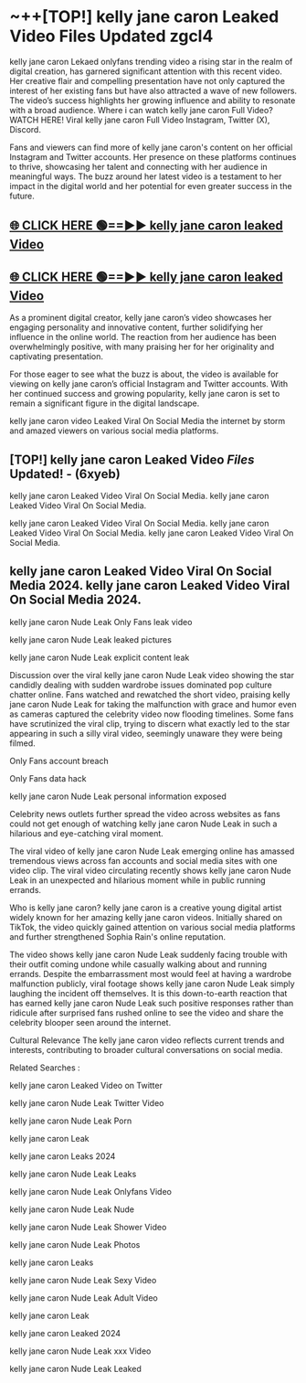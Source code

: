 # ~++[TOP!] kelly jane caron Leaked Video Files Updated zgcl4

 kelly jane caron Lekaed onlyfans trending video a rising star in the realm of digital creation, has garnered significant attention with this recent video. Her creative flair and compelling presentation have not only captured the interest of her existing fans but have also attracted a wave of new followers. The video’s success highlights her growing influence and ability to resonate with a broad audience.
Where i can watch  kelly jane caron Full Video? WATCH HERE! Viral  kelly jane caron Full Video Instagram, Twitter (X), Discord.


Fans and viewers can find more of  kelly jane caron's content on her official Instagram and Twitter accounts. Her presence on these platforms continues to thrive, showcasing her talent and connecting with her audience in meaningful ways. The buzz around her latest video is a testament to her impact in the digital world and her potential for even greater success in the future.


## [🌐 CLICK HERE 🟢==►►  kelly jane caron leaked Video ](https://onlyclips.site?title=kelly_jane_caron&ref=git)

## [🌐 CLICK HERE 🟢==►►  kelly jane caron leaked Video ](https://onlyclips.site?title=kelly_jane_caron&ref=git)


As a prominent digital creator,  kelly jane caron’s video showcases her engaging personality and innovative content, further solidifying her influence in the online world. The reaction from her audience has been overwhelmingly positive, with many praising her for her originality and captivating presentation.

For those eager to see what the buzz is about, the video is available for viewing on  kelly jane caron’s official Instagram and Twitter accounts. With her continued success and growing popularity,  kelly jane caron is set to remain a significant figure in the digital landscape.


  kelly jane caron video Leaked Viral On Social Media the internet by storm and amazed viewers on various social media platforms.


## [TOP!]  kelly jane caron Leaked Video *Files* Updated! - (6xyeb) 

 kelly jane caron Leaked Video Viral On Social Media. kelly jane caron Leaked Video Viral On Social Media.

 kelly jane caron Leaked Video Viral On Social Media. kelly jane caron Leaked Video Viral On Social Media. kelly jane caron Leaked Video Viral On Social Media.


##  kelly jane caron Leaked Video Viral On Social Media 2024. kelly jane caron Leaked Video Viral On Social Media 2024.
 kelly jane caron Nude Leak Only Fans leak video

 kelly jane caron Nude Leak leaked pictures

 kelly jane caron Nude Leak explicit content leak

Discussion over the viral  kelly jane caron Nude Leak video showing the star candidly dealing with sudden wardrobe issues dominated pop culture chatter online. Fans watched and rewatched the short video, praising  kelly jane caron Nude Leak for taking the malfunction with grace and humor even as cameras captured the celebrity video now flooding timelines. Some fans have scrutinized the viral clip, trying to discern what exactly led to the star appearing in such a silly viral video, seemingly unaware they were being filmed.


Only Fans account breach

Only Fans data hack

 kelly jane caron Nude Leak personal information exposed

Celebrity news outlets further spread the video across websites as fans could not get enough of watching  kelly jane caron Nude Leak in such a hilarious and eye-catching viral moment.


The viral video of  kelly jane caron Nude Leak emerging online has amassed tremendous views across fan accounts and social media sites with one video clip. The viral video circulating recently shows  kelly jane caron Nude Leak in an unexpected and hilarious moment while in public running errands.


Who is  kelly jane caron?  kelly jane caron is a creative young digital artist widely known for her amazing  kelly jane caron videos. Initially shared on TikTok, the video quickly gained attention on various social media platforms and further strengthened Sophia Rain's online reputation.

The video shows  kelly jane caron Nude Leak suddenly facing trouble with their outfit coming undone while casually walking about and running errands. Despite the embarrassment most would feel at having a wardrobe malfunction publicly, viral footage shows  kelly jane caron Nude Leak simply laughing the incident off themselves. It is this down-to-earth reaction that has earned  kelly jane caron Nude Leak such positive responses rather than ridicule after surprised fans rushed online to see the video and share the celebrity blooper seen around the internet.

Cultural Relevance The  kelly jane caron video reflects current trends and interests, contributing to broader cultural conversations on social media.

Related Searches :

 kelly jane caron Leaked Video on Twitter

 kelly jane caron Nude Leak Twitter Video

 kelly jane caron Nude Leak Porn

 kelly jane caron Leak 

 kelly jane caron Leaks 2024

 kelly jane caron Nude Leak Leaks

 kelly jane caron Nude Leak Onlyfans Video

 kelly jane caron Nude Leak Nude

 kelly jane caron Nude Leak Shower Video

 kelly jane caron Nude Leak Photos

 kelly jane caron Leaks

 kelly jane caron Nude Leak Sexy Video

 kelly jane caron Nude Leak Adult Video

 kelly jane caron Leak

 kelly jane caron Leaked 2024

 kelly jane caron Nude Leak xxx Video

 kelly jane caron Nude Leak Leaked